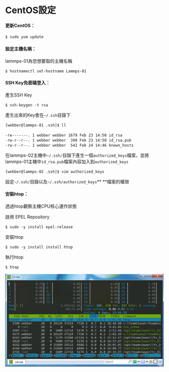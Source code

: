 # CentOS設定

#### 更新CentOS：

```
$ sudo yum update
```

#### 

#### 設定主機名稱：

lammps-01為您想要取的主機名稱

```
$ hostnamectl set-hostname Lammps-01
```

#### 

#### SSH Key免密碼登入：

產生SSH Key

```
$ ssh-keygen -t rsa
```

產生出來的Key會在`~/.ssh`目錄下

```
[webber@lammps-01 .ssh]$ ll

-rw-------. 1 webber webber 1679 Feb 23 14:50 id_rsa
-rw-r--r--. 1 webber webber  398 Feb 23 14:50 id_rsa.pub
-rw-r--r--. 1 webber webber  542 Feb 24 14:46 known_hosts
```

在lammps-02主機中`~/.ssh/`目錄下產生一個`authorized_keys`檔案，並將lammps-01主機中`id_rsa.pub`檔案內容加入到`authorized_keys`

```
[webber@lammps-02 .ssh]$ vim authorized_keys
```

設定`~/.ssh/`目錄以及`~/.ssh/authorized_keys`** **檔案的權限



#### 安裝htop：

透過htop觀察主機CPU核心運作狀態

啟用 EPEL Repository

```
$ sudo -y install epel-release
```

安裝htop

```
$ sudo -y install install htop
```

執行htop

```
$ htop
```

![](/Image/htop.png)

